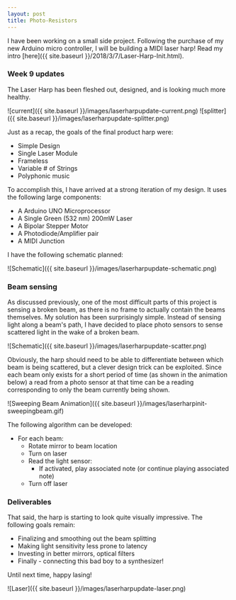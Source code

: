 ```yaml
---
layout: post
title: Photo-Resistors
---
```


I have been working on a small side project. Following the purchase of my new
Arduino micro controller, I will be building a MIDI laser harp! Read my intro
[here]({{ site.baseurl }}/2018/3/7/Laser-Harp-Init.html).

### Week 9 updates

The Laser Harp has been fleshed out, designed, and is looking much more healthy.

![current]({{ site.baseurl }}/images/laserharpupdate-current.png) ![splitter]({{ site.baseurl }}/images/laserharpupdate-splitter.png)

Just as a recap, the goals of the final product harp were:

* Simple Design
* Single Laser Module
* Frameless
* Variable # of Strings
* Polyphonic music

To accomplish this, I have arrived at a strong iteration of my design. It uses
the following large components:

* A Arduino UNO Microprocessor
* A Single Green (532 nm) 200mW Laser
* A Bipolar Stepper Motor
* A Photodiode/Amplifier pair
* A MIDI Junction

I have the following schematic planned:

![Schematic]({{ site.baseurl }}/images/laserharpupdate-schematic.png)

### Beam sensing

As discussed previously, one of the most difficult parts of this project is
sensing a broken beam, as there is no frame to actually contain the beams
themselves. My solution has been surprisingly simple. Instead of sensing light
along a beam's path, I have decided to place photo sensors to sense scattered
light in the wake of a broken beam.

![Schematic]({{ site.baseurl }}/images/laserharpupdate-scatter.png)

Obviously, the harp should need to be able to differentiate between which beam
is being scattered, but a clever design trick can be exploited. Since each beam
only exists for a short period of time (as shown in the animation below) a read
from a photo sensor at that time can be a reading corresponding to only the beam
currently being shown.

![Sweeping Beam Animation]({{ site.baseurl }}/images/laserharpinit-sweepingbeam.gif)

The following algorithm can be developed:

* For each beam:
  * Rotate mirror to beam location
  * Turn on laser
  * Read the light sensor:
    * If activated, play associated note (or continue playing associated note)
  * Turn off laser

### Deliverables

That said, the harp is starting to look quite visually impressive. The following
goals remain:

* Finalizing and smoothing out the beam splitting
* Making light sensitivity less prone to latency
* Investing in better mirrors, optical filters
* Finally - connecting this bad boy to a synthesizer!

Until next time, happy lasing!

![Laser]({{ site.baseurl }}/images/laserharpupdate-laser.png)
